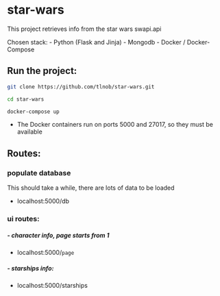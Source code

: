 # star-wars

This project retrieves info from the star wars swapi.api


Chosen stack:
    - Python (Flask and Jinja)
    - Mongodb
    - Docker / Docker-Compose

## Run the project:
```bash
git clone https://github.com/tlnob/star-wars.git
```

```bash
cd star-wars
```

```bash
docker-compose up
```
- The Docker containers run on ports 5000 and 27017, so they must be available

## Routes:

### populate database 
This should take a while, there are lots of data to be loaded
 -  localhost:5000/db

### ui routes:
##### - character info, page starts from 1
 - localhost:5000/`page`
##### - starships info:
  - localhost:5000/starships


